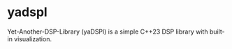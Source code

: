 # yadspl
Yet-Another-DSP-Library (yaDSPl) is a simple C++23 DSP library with built-in visualization.
